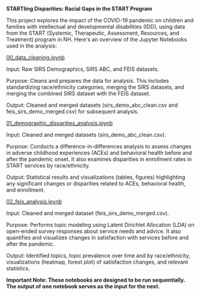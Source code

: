 **STARTling Disparities: Racial Gaps in the START Program**
 
This project explores the impact of the COVID-19 pandemic on children and families with intellectual and developmental disabilities (IDD), using data from the START (Systemic, Therapeutic, Assessment, Resources, and Treatment) program in NH. Here's an overview of the Jupyter Notebooks used in the analysis:


[00_data_cleaning.ipynb](https://github.com/orenpk/QSS-20-Final-Project/blob/393fe1d5082fc3fc1626f22e5f92f0b3809ebef1/code/00_data_cleaning.ipynb)


Input: Raw SIRS Demographics, SIRS ABC, and FEIS datasets.

Purpose: Cleans and prepares the data for analysis. This includes standardizing race/ethnicity categories, merging the SIRS datasets, and merging the combined SIRS dataset with the FEIS dataset.

Output: Cleaned and merged datasets (sirs_demo_abc_clean.csv and feis_sirs_demo_merged.csv) for subsequent analysis.


[01_demographic_disparities_analysis.ipynb](https://github.com/orenpk/QSS-20-Final-Project/blob/393fe1d5082fc3fc1626f22e5f92f0b3809ebef1/code/01_demographic_disparities_analysis.ipynb)


Input: Cleaned and merged datasets (sirs_demo_abc_clean.csv).

Purpose: Conducts a difference-in-differences analysis to assess changes in adverse childhood experiences (ACEs) and behavioral health before and after the pandemic onset. It also examines disparities in enrollment rates in START services by race/ethnicity.

Output: Statistical results and visualizations (tables, figures) highlighting any significant changes or disparities related to ACEs, behavioral health, and enrollment.


[02_feis_analysis.ipynb](https://github.com/orenpk/QSS-20-Final-Project/blob/393fe1d5082fc3fc1626f22e5f92f0b3809ebef1/code/02_feis_analysis.ipynb)

Input: Cleaned and merged dataset (feis_sirs_demo_merged.csv).

Purpose: Performs topic modeling using Latent Dirichlet Allocation (LDA) on open-ended survey responses about service needs and advice. It also quantifies and visualizes changes in satisfaction with services before and after the pandemic.

Output: Identified topics, topic prevalence over time and by race/ethnicity, visualizations (heatmap, forest plot) of satisfaction changes, and relevant statistics.


**Important Note: These notebooks are designed to be run sequentially. The output of one notebook serves as the input for the next.**
